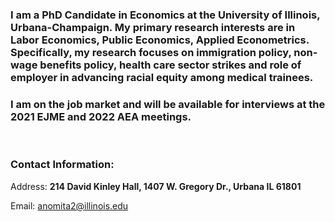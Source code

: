 
### I am a PhD Candidate in Economics at the University of Illinois, Urbana-Champaign. My primary research interests are in Labor Economics, Public Economics, Applied Econometrics. Specifically, my research focuses on immigration policy, non-wage benefits policy, health care sector strikes and role of employer in advancing racial equity among medical trainees.  

### I am on the job market and will be available for interviews at the 2021 EJME and 2022 AEA meetings.

<br>

### Contact Information:
Address: **214 David Kinley Hall, 1407 W. Gregory Dr., Urbana IL 61801**

Email: anomita2@illinois.edu
